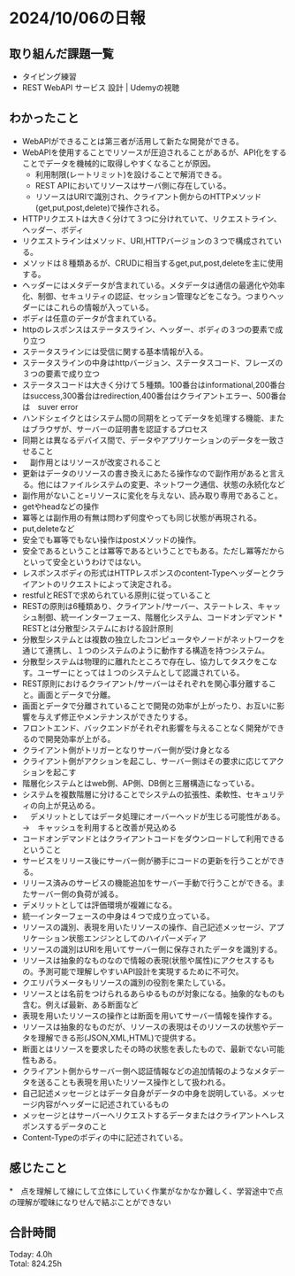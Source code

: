 # 2024/10/06の日報
## 取り組んだ課題一覧
* タイピング練習
* REST WebAPI サービス 設計 | Udemyの視聴
## わかったこと
* WebAPIができることは第三者が活用して新たな開発ができる。
* WebAPIを使用することでリソースが圧迫されることがあるが、API化をすることでデータを機械的に取得しやすくなることが原因。
  *  利用制限(レートリミット)を設けることで解消できる。
  *  REST APIにおいてリソースはサーバ側に存在している。
  *  リソースはURIで識別され、クライアント側からのHTTPメソッド(get,put,post,delete)で操作される。
*  HTTPリクエストは大きく分けて３つに分けれていて、リクエストライン、ヘッダー、ボディ
  *  リクエストラインはメソッド、URI,HTTPバージョンの３つで構成されている。
  *  メソッドは８種類あるが、CRUDに相当するget,put,post,deleteを主に使用する。
  *  ヘッダーにはメタデータが含まれている。メタデータは通信の最適化や効率化、制御、セキュリティの認証、セッション管理などをこなう。つまりヘッダーにはこれらの情報が入っている。
  *  ボディは任意のデータが含まれている。
*  httpのレスポンスはステータスライン、ヘッダー、ボディの３つの要素で成り立つ
  *  ステータスラインには受信に関する基本情報が入る。
  *  ステータスラインの中身はhttpバージョン、ステータスコード、フレーズの３つの要素で成り立つ
  *  ステータスコードは大きく分けて５種類。100番台はinformational,200番台はsuccess,300番台はredirection,400番台はクライアントエラー、500番台は　suver error
  *  ハンドシェイクとはシステム間の同期をとってデータを処理する機能、またはブラウザが、サーバーの証明書を認証するプロセス
  *  同期とは異なるデバイス間で、データやアプリケーションのデータを一致させること
* 　副作用とはリソースが改変されること
 *  更新はデータのリソースの書き換えにあたる操作なので副作用があると言える。他にはファイルシステムの変更、ネットワーク通信、状態の永続化など
*  副作用がないこと=リソースに変化を与えない、読み取り専用であること。
 *  getやheadなどの操作
*  冪等とは副作用の有無は問わず何度やっても同じ状態が再現される。
 * put,deleteなど  
*  安全でも冪等でもない操作はpostメソッドの操作。
*  安全であるということは冪等であるということでもある。ただし冪等だからといって安全というわけではない。
*  レスポンスボディの形式はHTTPレスポンスのcontent-Typeヘッダーとクライアントのリクエストによって決定される。
*  restfulとRESTで求められている原則に従っていること
*  RESTの原則は6種類あり、クライアント/サーバー、ステートレス、キャッシュ制御、統一インターフェース、階層化システム、コードオンデマンド
*　RESTとは分散型システムにおける設計原則
 *  分散型システムとは複数の独立したコンピュータやノードがネットワークを通じて連携し、１つのシステムのように動作する構造を持つシステム。
 *  分散型システムは物理的に離れたところで存在し、協力してタスクをこなす。ユーザーにとっては１つのシステムとして認識されている。
* REST原則におけるクライアント/サーバーはそれぞれを関心事分離すること。画面とデータで分離。
 *  画面とデータで分離されていることで開発の効率が上がったり、お互いに影響を与えず修正やメンテナンスができたりする。
 *  フロントエンド、バックエンドがそれぞれ影響を与えることなく開発ができるので開発効率が上がる。
 *  クライアント側がトリガーとなりサーバー側が受け身となる
 *  クライアント側がアクションを起こし、サーバー側はその要求に応じてアクションを起こす
*  階層化システムとはweb側、AP側、DB側と三層構造になっている。
 *  システムを複数階層に分けることでシステムの拡張性、柔軟性、セキュリティの向上が見込める。
 * 　デメリットとしてはデータ処理にオーバーヘッドが生じる可能性がある。→　キャッシュを利用すると改善が見込める
*  コードオンデマンドとはクライアントコードをダウンロードして利用できるということ
 *  サービスをリリース後にサーバー側が勝手にコードの更新を行うことができる。
 *  リリース済みのサービスの機能追加をサーバー手動で行うことができる。またサーバー側の負荷が減る。
 *  デメリットとしては評価環境が複雑になる。
*  統一インターフェースの中身は４つで成り立っている。
 *  リソースの識別、表現を用いたリソースの操作、自己記述メッセージ、アプリケーション状態エンジンとしてのハイパーメディア
 *  リソースの識別はURIを用いてサーバー側に保存されたデータを識別する。
 *  リソースは抽象的なものなので情報の表現(状態や属性)にアクセスするもの。予測可能で理解しやすいAPI設計を実現するために不可欠。
 *  クエリパラメータもリソースの識別の役割を果たしている。
 *  リソースとは名前をつけられるあらゆるものが対象になる。抽象的なものも含む。例えば最新、ある断面など
 *  表現を用いたリソースの操作とは断面を用いてサーバー情報を操作する。
 *  リソースは抽象的なものだが、リソースの表現はそのリソースの状態やデータを理解できる形(JSON,XML,HTML)で提供する。
 *  断面とはリソースを要求したその時の状態を表したもので、最新でない可能性もある。
 * クライアント側からサーバー側へ認証情報などの追加情報のようなメタデータを送ることも表現を用いたリソース操作として扱われる。
 *  自己記述メッセージとはデータ自身がデータの中身を説明している。メッセージ内容がヘッダーに記述されているもの
 *  メッセージとはサーバーへリクエストするデータまたはクライアントへレスポンスするデータのこと
 *  Content-Typeのボディの中に記述されている。  
## 感じたこと
*　点を理解して線にして立体にしていく作業がなかなか難しく、学習途中で点の理解が曖昧になりせんで結ぶことができない
## 合計時間  
Today: 4.0h<br>
Total: 824.25h
